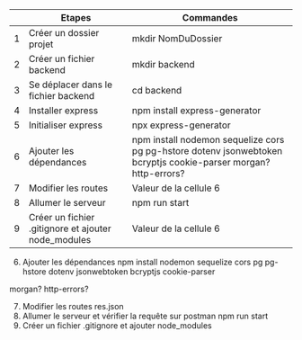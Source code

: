| | Etapes | Commandes |
|---|---|-----|
| 1 | Créer un dossier projet | mkdir NomDuDossier |
| 2 | Créer un fichier backend | mkdir backend |
| 3 | Se déplacer dans le fichier backend | cd backend |
| 4 | Installer express | npm install express-generator |
| 5 | Initialiser express | npx express-generator |
| 6 | Ajouter les dépendances | npm install nodemon sequelize cors pg pg-hstore dotenv jsonwebtoken bcryptjs cookie-parser morgan? http-errors? |
| 7 | Modifier les routes | Valeur de la cellule 6 |
| 8 | Allumer le serveur | npm run start |
| 9 | Créer un fichier .gitignore et ajouter node_modules | Valeur de la cellule 6 |



6) Ajouter les dépendances
npm install nodemon sequelize cors pg pg-hstore dotenv jsonwebtoken bcryptjs cookie-parser

morgan? http-errors?

7) Modifier les routes
res.json
8)  Allumer le serveur et vérifier la requête sur postman
 npm run start
9) Créer un fichier .gitignore et ajouter node_modules
